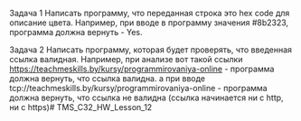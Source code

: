Задача 1
Написать программу, что переданная строка это hex code для описание цвета.
Например, при вводе в программу значения #8b2323, программа должна вернуть - Yes.

Задача 2
Написать программу, которая будет проверять, что введенная ссылка валидная.
Например, при анализе вот такой ссылки https://teachmeskills.by/kursy/programmirovaniya-online - программа должна вернуть, что ссылка валидна.
а при вводе tcp://teachmeskills.by/kursy/programmirovaniya-online - программа должна вернуть, что ссылка не валидна (ссылка начинается ни с http, ни с https)# TMS_C32_HW_Lesson_12
